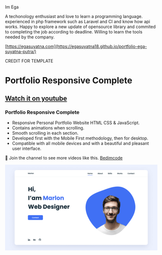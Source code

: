 Im Ega

A techonology enthusiast and love to learn a programming language. experienced in php framework such as Laravel and CI and know how api works. Happy to explore a new update of opensource library and commited to completing the job according to deadline. Willing to learn the tools needed by the company.

[https://egasuyatna.com](https://egasuyatna18.github.io/portfolio-ega-suyatna-putra/)

CREDIT FOR TEMPLATE
# Portfolio Responsive Complete
## [Watch it on youtube](https://youtu.be/AKNvTxWOdKw)
### Portfolio Responsive Complete

- Responsive Personal Portfolio Website HTML CSS & JavaScript.
- Contains animations when scrolling.
- Smooth scrolling in each section.
- Developed first with the Mobile First methodology, then for desktop.
- Compatible with all mobile devices and with a beautiful and pleasant user interface.

💙 Join the channel to see more videos like this. [Bedimcode](https://www.youtube.com/@Bedimcode)

![preview img](/preview.png)

